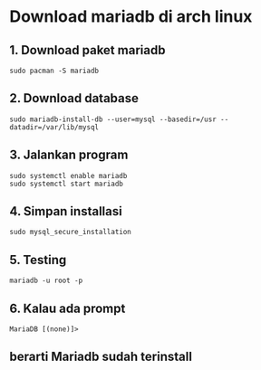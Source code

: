 # Download mariadb di arch linux
## 1. Download paket mariadb

    sudo pacman -S mariadb

## 2. Download database

    sudo mariadb-install-db --user=mysql --basedir=/usr --datadir=/var/lib/mysql

## 3. Jalankan program

    sudo systemctl enable mariadb
    sudo systemctl start mariadb

## 4. Simpan installasi

    sudo mysql_secure_installation

## 5. Testing 

    mariadb -u root -p

## 6. Kalau ada prompt 

    MariaDB [(none)]>

## berarti Mariadb sudah terinstall
